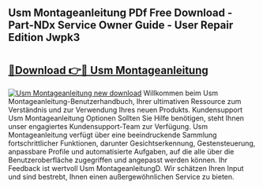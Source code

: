 ## Usm Montageanleitung PDf Free Download - Part-NDx Service Owner Guide - User Repair Edition Jwpk3

# <h2><a href="http://df7qem.blite.top/?on=Usm+Montageanleitung">🔗Download 👉🔴 Usm Montageanleitung</a></h2>

[![Usm Montageanleitung new download](https://i.imgur.com/lujVjoI.png)](http://df7qem.blite.top/?on=Usm+Montageanleitung)
Willkommen beim Usm Montageanleitung-Benutzerhandbuch, Ihrer ultimativen Ressource zum Verständnis und zur Verwendung Ihres neuen Produkts. Kundensupport Usm Montageanleitung Optionen Sollten Sie Hilfe benötigen, steht Ihnen unser engagiertes Kundensupport-Team zur Verfügung. Usm Montageanleitung verfügt über eine beeindruckende Sammlung fortschrittlicher Funktionen, darunter Gesichtserkennung, Gestensteuerung, anpassbare Profile und automatisierte Aufgaben, auf die alle über die Benutzeroberfläche zugegriffen und angepasst werden können. Ihr Feedback ist wertvoll Usm MontageanleitungD. Wir schätzen Ihren Input und sind bestrebt, Ihnen einen außergewöhnlichen Service zu bieten.
